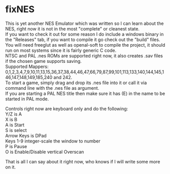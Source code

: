 # fixNES
This is yet another NES Emulator which was written so I can learn about the NES, right now it is not in the most "complete" or cleanest state.  
If you want to check it out for some reason I do include a windows binary in the "Releases" tab, if you want to compile it go check out the "build" files.  
You will need freeglut as well as openal-soft to compile the project, it should run on most systems since it is fairly generic C code.  
NTSC and PAL .nes ROMs are supported right now, it also creates .sav files if the chosen game supports saving.  
Supported Mappers: 0,1,2,3,4,7,9,10,11,13,15,36,37,38,44,46,47,66,79,87,99,101,113,133,140,144,145,146,147,148,149,185,240 and 242.  
To start a game, simply drag and drop its .nes file into it or call it via command line with the .nes file as argument.  
If you are starting a PAL NES title then make sure it has (E) in the name to be started in PAL mode.    

Controls right now are keyboard only and do the following:  
Y/Z is A  
X is B  
A is Start  
S is select  
Arrow Keys is DPad  
Keys 1-9 integer-scale the window to number  
P is Pause  
O is Enable/Disable vertical Overscan    

That is all I can say about it right now, who knows if I will write some more on it.  